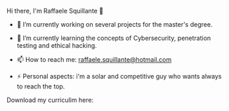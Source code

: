 Hi there, I'm Raffaele Squillante 👋

* 🔭 I’m currently working on several projects for the master's degree.
 
* 🌱 I’m currently learning the concepts of Cybersecurity, penetration testing and ethical hacking.
  
* 📫 How to reach me: raffaele.squillante@hotmail.com
   
* ⚡ Personal aspects: i'm a solar and competitive guy who wants always to reach the top.
  
Download my curriculim here: 
